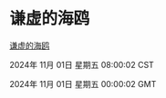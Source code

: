 # 谦虚的海鸥
[谦虚的海鸥](http://219.139.197.74:56308/qxdho/course/base/hotlink/index.php)

2024年 11月 01日 星期五 08:00:02 CST

2024年 11月 01日 星期五 00:00:02 GMT
